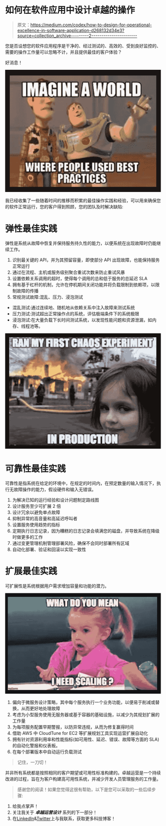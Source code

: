 # 如何在软件应用中设计卓越的操作

> 原文：<https://medium.com/codex/how-to-design-for-operational-excellence-in-software-application-d268132d34e3?source=collection_archive---------2----------------------->

您是否设想您的软件应用程序是干净的、经过测试的、高效的、受到良好监控的、需要的操作工作量可以忽略不计，并且提供最佳的客户体验？

好消息！

![](img/3f238fb297b4b98fc31ae64027b037c2.png)

我已经收集了一些随着时间的推移而积累的最佳操作实践和经验，可以用来确保您的软件正常运行，您的客户得到照顾，您的团队及时解决缺陷:

# 弹性最佳实践

弹性是系统从故障中恢复并保持服务持久性的能力，以便系统在出现故障时仍能继续工作。

1.  识别最关键的 API，并为其预留容量，即使部分 API 出现故障，也能保持服务正常运行
2.  通过在流程、主机或服务级别聚合重试次数来防止重试风暴
3.  设置依赖关系调用的超时，使得每个调用的总和低于服务的总延迟 SLA
4.  拥有基于杠杆的机制，允许在停机期间关闭功能并将负载限制到依赖项，以限制故障的传播
5.  常规测试故障:混乱、压力、浸泡测试

*   混乱测试:通过连续地、随机地从依赖关系中注入故障来测试系统
*   压力测试:测试超出正常操作点的系统，评估极端条件下的系统极限
*   浸泡测试:在大量负载下长时间测试系统，以发现性能问题和资源泄漏，如内存、线程池等。

![](img/7c0910883a359d50a65767bd90895306.png)

# 可靠性最佳实践

可靠性是指系统在给定的环境中，在规定的时间内，在预定数量的输入情况下，执行无故障操作的能力，假设硬件和输入无错误。

1.  为解决已知的运行经验和设计问题制定路线图
2.  设计服务至少可扩展 2 倍
3.  设计冗余以避免单点故障
4.  抑制异常的高音量和高延迟呼叫者
5.  设置服务使用趋势的指标
6.  定期执行日志记录，因为糟糕的日志记录会填满您的磁盘，并导致系统在降级时做更多的工作
7.  通过变更管理机制管理部署风险，确保不会同时部署所有区域
8.  自动化部署、验证和回滚以实现一致性

# 扩展最佳实践

可扩展性是系统根据用户需求增加容量和功能的潜力。

![](img/efec288fec0ba90428beb81e1f2e8e55.png)

1.  偏向于微服务设计策略，其中每个服务执行一个业务功能，以便易于削减或替换，从而更好地处理故障
2.  考虑为小型服务使用无服务器或基于容器的基础设施，以减少为其规划扩展的工作量
3.  为每项服务配置早期警报，以防异常违规，从而为修复赢得时间
4.  借助 AWS 中 CloudTune for EC2 等扩展规划工具实现运营扩展自动化
5.  拥有针对资源利用率和性能指标(如可用性、延迟、错误、故障等方面的 SLA)的自动化警报和仪表板。
6.  在每个部署版本中自动运行负载测试

> 记住，一刀切！

并非所有系统都是按照相同的客户期望或可用性标准构建的。卓越运营是一个持续改进的过程，旨在为客户构建高可用性系统，并减少开发人员管理服务的工作量。

> 感谢您的阅读！如果您觉得这很有帮助，以下是您可以采取的一些后续步骤:

1.  给我点掌声！
2.  关注我关于 ***卓越运营设计*** 系列的下一部分！
3.  在[LinkedIn](https://www.linkedin.com/in/kanika-modi/)&[Twitter](https://twitter.com/iamkanikamodi)上与我联系，获取更多科技博客！